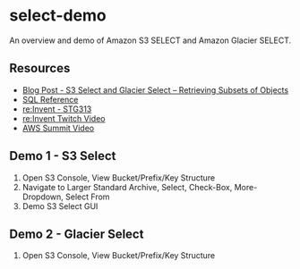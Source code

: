 # select-demo
An overview and demo of Amazon S3 SELECT and Amazon Glacier SELECT.

## Resources

* [Blog Post - S3 Select and Glacier Select – Retrieving Subsets of Objects ](https://aws.amazon.com/blogs/aws/s3-glacier-select/)
* [SQL Reference](https://docs.aws.amazon.com/amazonglacier/latest/dev/s3-glacier-select-sql-reference.html)
* [re:Invent - STG313](https://www.youtube.com/watch?v=p-JkncBZcc4)
* [re:Invent Twitch Video](https://www.twitch.tv/videos/206752912)
* [AWS Summit Video](https://www.youtube.com/watch?v=uxcyoc6uaLM)

## Demo 1 - S3 Select

1. Open S3 Console, View Bucket/Prefix/Key Structure
2. Navigate to Larger Standard Archive, Select, Check-Box, More-Dropdown, Select From
3. Demo S3 Select GUI

## Demo 2 - Glacier Select

1. Open S3 Console, View Bucket/Prefix/Key Structure
